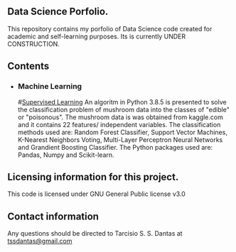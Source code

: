 ## Data Science Porfolio.

This repository contains my porfolio of Data Science code created for academic and self-learning purposes. Its is currently UNDER CONSTRUCTION.

## Contents
- ### Machine Learning
    #[Supervised Learning](https://github.com/tssdantas/Data_Science_Portfolio/tree/main/Mushroom_classification) An algoritm in Python 3.8.5 is presented to solve the classification problem of mushroom data into the classes of "edible" or "poisonous". The mushroom data is was obtained from kaggle.com and it contains 22 features/ independent variables. The classification methods used are: Random Forest Classifier, Support Vector Machines, K-Nearest Neighbors Voting, Multi-Layer Perceptron Neural Networks and Grandient Boosting Classifier. The Python packages used are: Pandas, Numpy and Scikit-learn.


## Licensing information for this project.

This code is licensed under GNU General Public license v3.0

## Contact information

Any questions should be directed to Tarcisio S. S. Dantas at tssdantas@gmail.com
